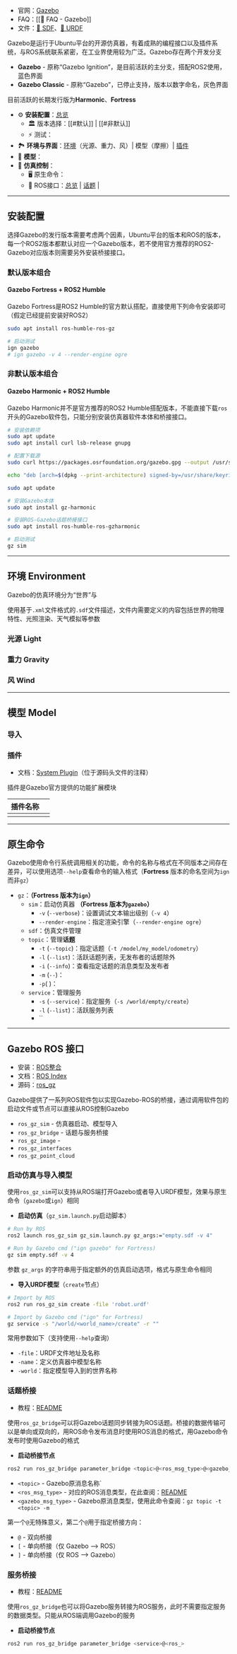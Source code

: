 + 官网：[Gazebo](https://gazebosim.org/home)
+ FAQ：[[📑 FAQ - Gazebo]]
+ 文件：[📜 SDF](📜%20SDF%20文件.md)、[📜 URDF](📜%20URDF%20文件.md)

Gazebo是运行于Ubuntu平台的开源仿真器，有着成熟的编程接口以及插件系统，与ROS系统联系紧密，在工业界使用较为广泛。Gazebo存在两个开发分支

+ **Gazebo** - 原称“Gazebo Ignition”，是目前活跃的主分支，搭配ROS2使用，蓝色界面
+ **Gazebo Classic** - 原称“Gazebo”，已停止支持，版本以数字命名，灰色界面

目前活跃的长期发行版为**Harmonic**、**Fortress**

+ ⚙ **安装配置**：[总览](#安装配置)
	+ 🏛 版本选择：[[#默认]] | [[#非默认]]
	+ ⚡ 测试：
+ 🏞 **环境与界面**：[环境](#环境建模%20Environment%20Modeling)（光源、重力、风）| 模型（摩擦）| [插件](#插件)
+ 🦾 **模型**：
+ 🔗 **仿真控制**：
	+ 🖥 原生命令：
	+ 🤖 ROS接口：[总览](#Gazebo%20ROS%20接口) | [话题](#话题桥接) | 

---
## 安装配置

选择Gazebo的发行版本需要考虑两个因素，Ubuntu平台的版本和ROS的版本，每一个ROS2版本都默认对应一个Gazebo版本，若不使用官方推荐的ROS2-Gazebo对应版本则需要另外安装桥接接口。

### 默认版本组合 

#### Gazebo Fortress + ROS2 Humble

Gazebo Fortress是ROS2 Humble的官方默认搭配，直接使用下列命令安装即可（假定已经提前安装好ROS2）

```bash
sudo apt install ros-humble-ros-gz

# 启动测试
ign gazebo 
# ign gazebo -v 4 --render-engine ogre
```

### 非默认版本组合 

#### Gazebo Harmonic + ROS2 Humble

Gazebo Harmonic并不是官方推荐的ROS2 Humble搭配版本，不能直接下载`ros`开头的Gazebo软件包，只能分别安装仿真器软件本体和桥接接口。

```bash
# 安装依赖项
sudo apt update
sudo apt install curl lsb-release gnupg

# 配置下载源
sudo curl https://packages.osrfoundation.org/gazebo.gpg --output /usr/share/keyrings/pkgs-osrf-archive-keyring.gpg

echo "deb [arch=$(dpkg --print-architecture) signed-by=/usr/share/keyrings/pkgs-osrf-archive-keyring.gpg] http://packages.osrfoundation.org/gazebo/ubuntu-stable $(lsb_release -cs) main" | sudo tee /etc/apt/sources.list.d/gazebo-stable.list > /dev/null

sudo apt update

# 安装Gazebo本体
sudo apt install gz-harmonic

# 安装ROS-Gazebo话题桥接接口
sudo apt install ros-humble-ros-gzharmonic

# 启动测试
gz sim
```




---
## 环境 Environment 

Gazebo的仿真环境分为“世界”与

使用基于`.xml`文件格式的`.sdf`文件描述，文件内需要定义的内容包括世界的物理特性、光照渲染、天气模拟等参数

### 光源 Light


### 重力 Gravity


### 风 Wind


---
## 模型 Model 


### 导入






### 插件

+ 文档：[System Plugin](https://github.com/gazebosim/gz-sim/tree/gz-sim7/src/systems)（位于源码头文件的注释）

插件是Gazebo官方提供的功能扩展模块

| 插件名称 |     |
| ---- | --- |
|      |     |




---
## 原生命令

Gazebo使用命令行系统调用相关的功能，命令的名称与格式在不同版本之间存在差异，可以使用选项`--help`查看命令的输入格式（**Fortress** 版本的命名空间为`ign`而非`gz`）

+ `gz`：**（Fortress 版本为`ign`）**
	+ `sim`：启动仿真器 **（Fortress 版本为`gazebo`）**
		+ `-v` (`--verbose`)：设置调试文本输出级别（`-v 4`）
		+ `--render-engine`：指定渲染引擎（`--render-engine ogre`）
	+ `sdf`：仿真文件管理
	+ `topic`：管理**话题**
		+ `-t` (`--topic`)：指定话题（`-t /model/my_model/odometry`）
		+ `-l` (`--list`)：活跃话题列表，无发布者的话题除外
		+ `-i` (`--info`)：查看指定话题的消息类型及发布者
		+ `-m` (`--`)：
		+ `-p`( )：
	+ `service`：管理服务
		+ `-s` (`--service`)：指定服务（`-s /world/empty/create`）
		+ `-l` (`--list`)：活跃服务列表
		+ ``


---
## Gazebo ROS 接口

+ 安装：[ROS整合](https://gazebosim.org/docs/fortress/ros2_integration/)
+ 文档：[ROS Index](https://index.ros.org/?search_packages=true&pkgs=ros_gz)
+ 源码：[ros_gz](https://github.com/gazebosim/ros_gz/tree/ros2)

Gazebo提供了一系列ROS软件包以实现Gazebo-ROS的桥接，通过调用软件包的启动文件或节点可以直接从ROS控制Gazebo

+ `ros_gz_sim` - 仿真器启动、模型导入
+ `ros_gz_bridge` - 话题与服务桥接
+ `ros_gz_image` - 
+ `ros_gz_interfaces`
+ `ros_gz_point_cloud`

### 启动仿真与导入模型

使用`ros_gz_sim`可以支持从ROS端打开Gazebo或者导入URDF模型，效果与原生命令（`gazebo`或`ign`）相同

+ **启动仿真**（`gz_sim.launch.py`启动脚本）

```bash
# Run by ROS
ros2 launch ros_gz_sim gz_sim.launch.py gz_args:="empty.sdf -v 4"

# Run by Gazebo cmd ("ign gazebo" for Fortress)
gz sim empty.sdf -v 4
```

参数 `gz_args` 的字符串用于指定额外的仿真启动选项，格式与原生命令相同


+ **导入URDF模型**（`create`节点）

```bash
# Import by ROS
ros2 run ros_gz_sim create -file 'robot.urdf'

# Import by Gazebo cmd ("ign" for Fortress)
gz service -s "/world/<world_name>/create" -r ""
```

常用参数如下（支持使用`--help`查询）

+ `-file`：URDF文件地址及名称
+ `-name`：定义仿真器中模型名称
+ `-world`：指定模型导入到的世界名称

### 话题桥接

+ 教程：[README](https://github.com/gazebosim/ros_gz/blob/ros2/ros_gz_bridge/README.md)

使用`ros_gz_bridge`可以将Gazebo话题同步转接为ROS话题。桥接的数据传输可以是单向或双向的，用ROS命令发布消息时使用ROS消息的格式，用Gazebo命令发布时使用Gazebo的格式

+ **启动桥接节点**

```bash
ros2 run ros_gz_bridge parameter_bridge <topic>@<ros_msg_type>@<gazebo_msg_type>
```

+ `<topic>` - Gazebo原消息名称`
+ `<ros_msg_type>` - 对应的ROS消息类型，在此查阅：[README](https://github.com/gazebosim/ros_gz/blob/ros2/ros_gz_bridge/README.md)
+ `<gazebo_msg_type>` - Gazebo原消息类型，使用此命令查阅：`gz topic -t <topic> -m`

第一个`@`无特殊意义，第二个`@`用于指定桥接方向：

+ `@` - 双向桥接
+ `[` - 单向桥接（仅 Gazebo --> ROS）
+ `]` - 单向桥接（仅 ROS --> Gazebo）

### 服务桥接

+ 教程：[README](https://github.com/gazebosim/ros_gz/blob/ros2/ros_gz_bridge/README.md#example-4-service-bridge)

使用`ros_gz_bridge`也可以将Gazebo服务转接为ROS服务，此时不需要指定服务的数据类型。只能从ROS端调用Gazebo的服务

+ **启动桥接节点**

```bash
ros2 run ros_gz_bridge parameter_bridge <service>@<ros_>
```

